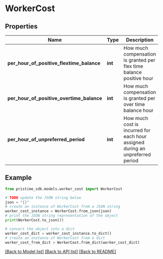 # WorkerCost


## Properties

Name | Type | Description | Notes
------------ | ------------- | ------------- | -------------
**per_hour_of_positive_flextime_balance** | **int** | How much compensation is granted per flex time balance positive hour | [optional] [default to 11]
**per_hour_of_positive_overtime_balance** | **int** | How much compensation is granted per over time balance hour | [optional] [default to 4]
**per_hour_of_unpreferred_period** | **int** | How much cost is incurred for each hour assigned during an unpreferred period | [optional] [default to 2]

## Example

```python
from pristime_sdk.models.worker_cost import WorkerCost

# TODO update the JSON string below
json = "{}"
# create an instance of WorkerCost from a JSON string
worker_cost_instance = WorkerCost.from_json(json)
# print the JSON string representation of the object
print(WorkerCost.to_json())

# convert the object into a dict
worker_cost_dict = worker_cost_instance.to_dict()
# create an instance of WorkerCost from a dict
worker_cost_from_dict = WorkerCost.from_dict(worker_cost_dict)
```
[[Back to Model list]](../README.md#documentation-for-models) [[Back to API list]](../README.md#documentation-for-api-endpoints) [[Back to README]](../README.md)


